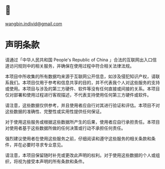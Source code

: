 # 📧
wangbin.individ@gmail.com
# 声明条款
请通过「中华人民共和国 People's Republic of China 」合法的互联网出入口信道访问规则中的相关服务，并确保在使用过程中符合相关法律法规。

本项目中所收集的所有数据均来源于互联网公开信息，如涉及侵犯知识产权，请联系我们。本项目仅用于参考和信息共享的目的，并不代表我个人对这些服务的支持或使用。本项目与涉及的第三方硬件、软件等没有任何直接或间接的关系。本项目仅对部署和使用过程进行客观描述，不代表支持使用任何第三方硬件或软件。

请注意，这些数据仅供参考，并且使用者应自行对其进行验证和评估。本项目不对这些数据的准确性、完整性或实用性提供任何保证。

对于使用这些服务或根据这些数据所产生的后果，使用者应自行承担责任。本项目对使用者基于这些数据所做的任何决策或行动不承担任何责任。

强烈建议使用者在使用这些服务之前，仔细阅读和遵守这些服务的相关条款和条件，并在必要时寻求专业意见。

请注意，本项目保留随时补充或更改此声明的权利。对于使用这些数据的个人或组织，将视为接受本声明的所有条款和条件。
